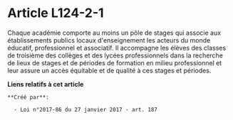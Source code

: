 # Article L124-2-1

Chaque académie comporte au moins un pôle de stages qui associe aux  établissements publics locaux d'enseignement les acteurs
du monde  éducatif, professionnel et associatif. Il accompagne les élèves des  classes de troisième des collèges et des
lycées professionnels dans la  recherche de lieux de stages et de périodes de formation en milieu  professionnel et leur
assure un accès équitable et de qualité à ces  stages et périodes.

**Liens relatifs à cet article**

	**Créé par**:

	  - Loi n°2017-86 du 27 janvier 2017 - art. 187
